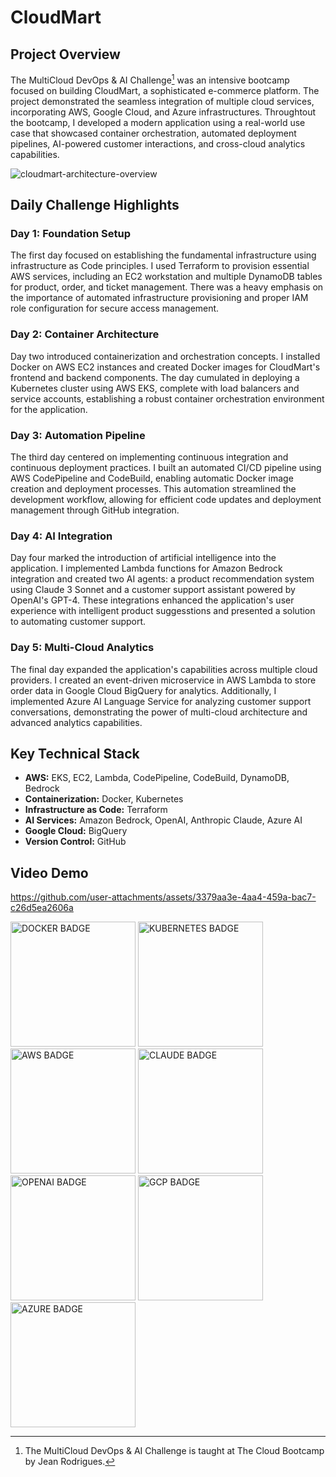 # CloudMart

## Project Overview
The MultiCloud DevOps & AI Challenge[^1] was an intensive bootcamp focused on building CloudMart, a sophisticated e-commerce platform. The project demonstrated the seamless integration of multiple cloud services, incorporating AWS, Google Cloud, and Azure infrastructures. Throughtout the bootcamp, I developed a modern application using a real-world use case that showcased container orchestration, automated deployment pipelines, AI-powered customer interactions, and cross-cloud analytics capabilities.

![cloudmart-architecture-overview](https://github.com/user-attachments/assets/706aca4c-484e-4e03-81ce-71c254918b1b)

## Daily Challenge Highlights
### Day 1: Foundation Setup
The first day focused on establishing the fundamental infrastructure using infrastructure as Code principles. I used Terraform to provision essential AWS services, including an EC2 workstation and multiple DynamoDB tables for product, order, and ticket management. There was a heavy emphasis on the importance of automated infrastructure provisioning and proper IAM role configuration for secure access management.

### Day 2: Container Architecture
Day two introduced containerization and orchestration concepts. I installed Docker on AWS EC2 instances and created Docker images for CloudMart's frontend and backend components. The day cumulated in deploying a Kubernetes cluster using AWS EKS, complete with load balancers and service accounts, establishing a robust container orchestration environment for the application.

### Day 3: Automation Pipeline
The third day centered on implementing continuous integration and continuous deployment practices. I built an automated CI/CD pipeline using AWS CodePipeline and CodeBuild, enabling automatic Docker image creation and deployment processes. This automation streamlined the development workflow, allowing for efficient code updates and deployment management through GitHub integration.

### Day 4: AI Integration
Day four marked the introduction of artificial intelligence into the application. I implemented Lambda functions for Amazon Bedrock integration and created two AI agents: a product recommendation system using Claude 3 Sonnet and a customer support assistant powered by OpenAI's GPT-4. These integrations enhanced the application's user experience with intelligent product suggesstions and presented a solution to automating customer support.

### Day 5: Multi-Cloud Analytics
The final day expanded the application's capabilities across multiple cloud providers. I created an event-driven microservice in AWS Lambda to store order data in Google Cloud BigQuery for analytics. Additionally, I implemented Azure AI Language Service for analyzing customer support conversations, demonstrating the power of multi-cloud architecture and advanced analytics capabilities.

## Key Technical Stack
- **AWS:** EKS, EC2, Lambda, CodePipeline, CodeBuild, DynamoDB, Bedrock
- **Containerization:** Docker, Kubernetes
- **Infrastructure as Code:** Terraform
- **AI Services:** Amazon Bedrock, OpenAI, Anthropic Claude, Azure AI
- **Google Cloud:** BigQuery
- **Version Control:** GitHub

## Video Demo
https://github.com/user-attachments/assets/3379aa3e-4aa4-459a-bac7-c26d5ea2606a



<img alt="DOCKER BADGE" src="https://github.com/user-attachments/assets/bdda88f1-3dba-455b-958a-7b73d016aa3f" width="200">
<img alt="KUBERNETES BADGE" src="https://github.com/user-attachments/assets/a0ccd526-9a1e-43b0-8afa-47b39b39cd65" width="200">
<img alt="AWS BADGE" src="https://github.com/user-attachments/assets/f076bf1c-6ce0-4fa8-b990-edd2f667b75f" width="200">
<img alt="CLAUDE BADGE" src="https://github.com/user-attachments/assets/7738aee8-e858-40e2-90d9-bd77e8466c9d" width="200">
<img alt="OPENAI BADGE" src="https://github.com/user-attachments/assets/a1f23867-2471-4e90-b800-5981a7bc9714" width="200">
<img alt="GCP BADGE" src="https://github.com/user-attachments/assets/877f76c9-c077-4618-9d67-9d999661a73b" width="200">
<img alt="AZURE BADGE" src="https://github.com/user-attachments/assets/34b193e1-b4c2-45b5-96f9-ff5388071d46" width="200">
<!-- ![EN_MDAC_VIP_BADGE_DOCKER](https://github.com/user-attachments/assets/bdda88f1-3dba-455b-958a-7b73d016aa3f)
![EN_MDAC_VIP_BADGE_KUBERNETES](https://github.com/user-attachments/assets/a0ccd526-9a1e-43b0-8afa-47b39b39cd65)
![EN_MDAC_VIP_BADGE_AWS](https://github.com/user-attachments/assets/f076bf1c-6ce0-4fa8-b990-edd2f667b75f)
![EN_MDAC_VIP_BADGE_CLAUDE](https://github.com/user-attachments/assets/7738aee8-e858-40e2-90d9-bd77e8466c9d)
![EN_MDAC_VIP_BADGE_OPENAI](https://github.com/user-attachments/assets/a1f23867-2471-4e90-b800-5981a7bc9714)
![EN_MDAC_VIP_BADGE_GCP](https://github.com/user-attachments/assets/877f76c9-c077-4618-9d67-9d999661a73b)
![EN_MDAC_VIP_BADGE_AZURE](https://github.com/user-attachments/assets/34b193e1-b4c2-45b5-96f9-ff5388071d46) -->

[^1]: The MultiCloud DevOps & AI Challenge is taught at The Cloud Bootcamp by Jean Rodrigues.
